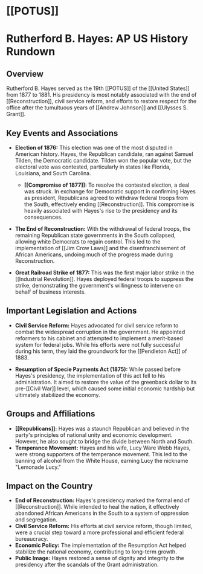 # [[POTUS]]
# Rutherford B. Hayes: AP US History Rundown

## Overview

Rutherford B. Hayes served as the 19th [[POTUS]] of the [[United States]] from 1877 to 1881. His presidency is most notably associated with the end of [[Reconstruction]], civil service reform, and efforts to restore respect for the office after the tumultuous years of [[Andrew Johnson]] and [[Ulysses S. Grant]].

## Key Events and Associations

*   **Election of 1876:** This election was one of the most disputed in American history. Hayes, the Republican candidate, ran against Samuel Tilden, the Democratic candidate. Tilden won the popular vote, but the electoral vote was contested, particularly in states like Florida, Louisiana, and South Carolina.
    *   **[[Compromise of 1877]]:** To resolve the contested election, a deal was struck. In exchange for Democratic support in confirming Hayes as president, Republicans agreed to withdraw federal troops from the South, effectively ending [[Reconstruction]]. This compromise is heavily associated with Hayes's rise to the presidency and its consequences.

*   **The End of Reconstruction:** With the withdrawal of federal troops, the remaining Republican state governments in the South collapsed, allowing white Democrats to regain control. This led to the implementation of [[Jim Crow Laws]] and the disenfranchisement of African Americans, undoing much of the progress made during Reconstruction.

*   **Great Railroad Strike of 1877:** This was the first major labor strike in the [[Industrial Revolution]]. Hayes deployed federal troops to suppress the strike, demonstrating the government's willingness to intervene on behalf of business interests.

## Important Legislation and Actions

*   **Civil Service Reform:** Hayes advocated for civil service reform to combat the widespread corruption in the government. He appointed reformers to his cabinet and attempted to implement a merit-based system for federal jobs. While his efforts were not fully successful during his term, they laid the groundwork for the [[Pendleton Act]] of 1883.

*   **Resumption of Specie Payments Act (1875):** While passed before Hayes's presidency, the implementation of this act fell to his administration. It aimed to restore the value of the greenback dollar to its pre-[[Civil War]] level, which caused some initial economic hardship but ultimately stabilized the economy.

## Groups and Affiliations

*   **[[Republicans]]:** Hayes was a staunch Republican and believed in the party's principles of national unity and economic development. However, he also sought to bridge the divide between North and South.
*   **Temperance Movement:** Hayes and his wife, Lucy Ware Webb Hayes, were strong supporters of the temperance movement. This led to the banning of alcohol from the White House, earning Lucy the nickname "Lemonade Lucy."

## Impact on the Country

*   **End of Reconstruction:** Hayes's presidency marked the formal end of [[Reconstruction]]. While intended to heal the nation, it effectively abandoned African Americans in the South to a system of oppression and segregation.
*   **Civil Service Reform:** His efforts at civil service reform, though limited, were a crucial step toward a more professional and efficient federal bureaucracy.
*   **Economic Policy:** The implementation of the Resumption Act helped stabilize the national economy, contributing to long-term growth.
*   **Public Image:** Hayes restored a sense of dignity and integrity to the presidency after the scandals of the Grant administration.
